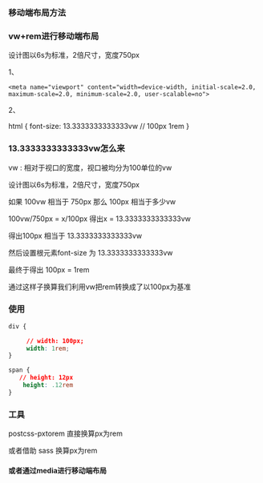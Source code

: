 ### 移动端布局方法

### vw+rem进行移动端布局  

设计图以6s为标准，2倍尺寸，宽度750px

1、

```
<meta name="viewport" content="width=device-width, initial-scale=2.0, maximum-scale=2.0, minimum-scale=2.0, user-scalable=no">
```
2、

html {
    font-size: 13.3333333333333vw // 100px  1rem
}


### 13.3333333333333vw怎么来

vw : 相对于视口的宽度，视口被均分为100单位的vw

设计图以6s为标准，2倍尺寸，宽度750px

如果 100vw  相当于 750px  那么 100px 相当于多少vw

100vw/750px = x/100px  得出x = 13.3333333333333vw

得出100px  相当于 13.3333333333333vw

然后设置根元素font-size 为 13.3333333333333vw

最终于得出 100px = 1rem

通过这样子换算我们利用vw把rem转换成了以100px为基准


### 使用
```css
div {

     // width: 100px;
     width: 1rem;
}

span {
   // height: 12px
    height: .12rem
}
```


###  工具
postcss-pxtorem  直接换算px为rem

或者借助 sass 换算px为rem


#### 或者通过media进行移动端布局
